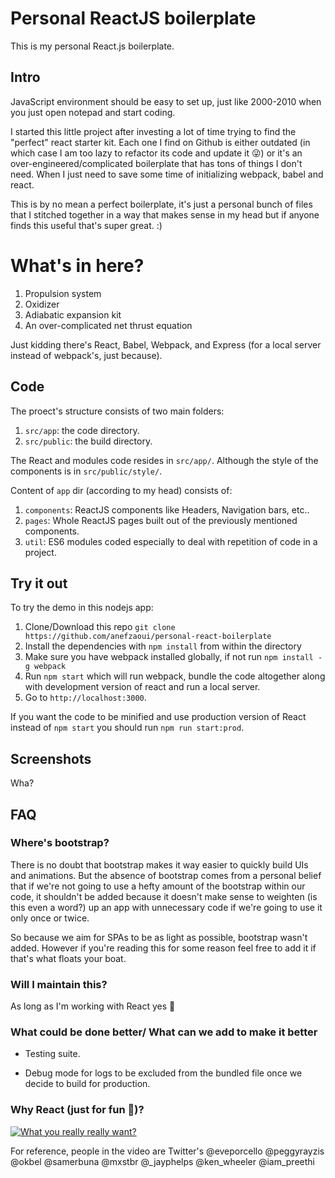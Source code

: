 # Personal ReactJS boilerplate

This is my personal React.js boilerplate.

## Intro

JavaScript environment should be easy to set up, just like 2000-2010 when you just open notepad and start coding.

I started this little project after investing a lot of time trying to find the "perfect" react starter kit. Each one I find on Github is either outdated (in which case I am too lazy to refactor its code and update it 😜) or it's an over-engineered/complicated boilerplate that has tons of things I don't need. When I just need to save some time of initializing webpack, babel and react.

This is by no mean a perfect boilerplate, it's just a personal bunch of files that I stitched together in a way that makes sense in my head but if anyone finds this useful that's super great. :)

# What's in here?

1. Propulsion system
2. Oxidizer
3. Adiabatic expansion kit
4. An over-complicated net thrust equation

Just kidding there's React, Babel, Webpack, and Express (for a local server instead of webpack's, just because).

## Code

The proect's structure consists of two main folders:

1. `src/app`: the code directory.
2. `src/public`: the build directory.

The React and modules code resides in `src/app/`. Although the style of the components is in `src/public/style/`.

Content of `app` dir (according to my head) consists of:

1. `components`: ReactJS components like Headers, Navigation bars, etc..
2. `pages`: Whole ReactJS pages built out of the previously mentioned components.
3. `util`: ES6 modules coded especially to deal with repetition of code in a project.

## Try it out

To try the demo in this nodejs app:

1. Clone/Download this repo `git clone https://github.com/anefzaoui/personal-react-boilerplate`
2. Install the dependencies with `npm install` from within the directory
3. Make sure you have webpack installed globally, if not run `npm install -g webpack`
4. Run `npm start` which will run webpack, bundle the code altogether along with development version of react and run a local server.
5. Go to `http://localhost:3000`.

If you want the code to be minified and use production version of React instead of `npm start` you should run `npm run start:prod`.

## Screenshots

Wha?

## FAQ

### Where's bootstrap?

There is no doubt that bootstrap makes it way easier to quickly build UIs and animations. But the absence of bootstrap comes from a personal belief that if we're not going to use a hefty amount of the bootstrap within our code, it shouldn't be added because it doesn't make sense to weighten (is this even a word?) up an app with unnecessary code if we're going to use it only once or twice.

So because we aim for SPAs to be as light as possible, bootstrap wasn't added. However if you're reading this for some reason feel free to add it if that's what floats your boat.

### Will I maintain this?

As long as I'm working with React yes 🙂

### What could be done better/ What can we add to make it better

- Testing suite.

- Debug mode for logs to be excluded from the bundled file once we decide to build for production.

### Why React (just for fun 🙂)?

[![What you really really want?](https://img.youtube.com/vi/Ze4ep7YMAn8/0.jpg)](https://www.youtube.com/watch?v=Ze4ep7YMAn8)

For reference, people in the video are Twitter's @eveporcello @peggyrayzis @okbel @samerbuna @mxstbr @_jayphelps @ken_wheeler @iam_preethi
